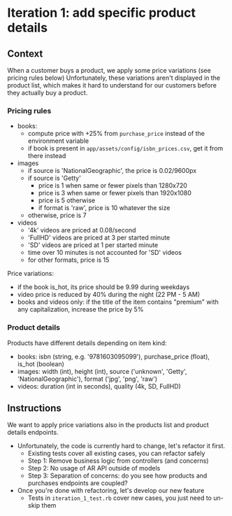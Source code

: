 # Iteration 1: add specific product details

## Context 

When a customer buys a product, we apply some price variations (see pricing rules below)
Unfortunately, these variations aren't displayed in the product list, which makes it hard to understand for our customers before they actually buy a product.

### Pricing rules

- books:
    - compute price with +25% from `purchase_price` instead of the environment variable
    - if book is present in `app/assets/config/isbn_prices.csv`, get it from there instead
- images
    - if source is 'NationalGeographic', the price is 0.02/9600px
    - if source is 'Getty'
        - price is 1 when same or fewer pixels than 1280x720
        - price is 3 when same or fewer pixels than 1920x1080
        - price is 5 otherwise
        - if format is 'raw', price is 10 whatever the size
    - otherwise, price is 7
- videos
    - '4k' videos are priced at 0.08/second
    - 'FullHD' videos are priced at 3 per started minute
    - 'SD' videos are priced at 1 per started minute
    - time over 10 minutes is not accounted for 'SD' videos
    - for other formats, price is 15

Price variations:
- if the book is_hot, its price should be 9.99 during weekdays
- video price is reduced by 40% during the night (22 PM - 5 AM)
- books and videos only: if the title of the item contains "premium" with any capitalization, increase the price by 5%


### Product details

Products have different details depending on item kind:

- books: isbn (string, e.g. '9781603095099'), purchase_price (float), is_hot (boolean)
- images: width (int), height (int), source ('unknown', 'Getty', 'NationalGeographic'), format ('jpg', 'png', 'raw')
- videos: duration (int in seconds), quality (4k, SD, FullHD)


## Instructions

We want to apply price variations also in the products list and product details endpoints.
* Unfortunately, the code is currently hard to change, let's refactor it first.
  * Existing tests cover all existing cases, you can refactor safely
  * Step 1: Remove business logic from controllers (and concerns)
  * Step 2: No usage of AR API outside of models
  * Step 3: Separation of concerns: do you see how products and purchases endpoints are coupled?
* Once you're done with refactoring, let's develop our new feature
  * Tests in `iteration_1_test.rb` cover new cases, you just need to un-skip them
